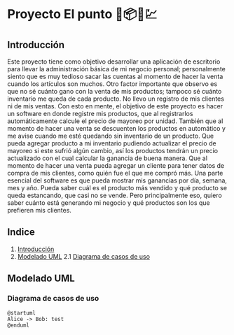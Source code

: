 <!-- cSpell:language=es -->
# Proyecto El punto 🏪📦💸💹

## Introducción

Este proyecto tiene como objetivo desarrollar una aplicación de escritorio para llevar la administración básica de mi negocio personal; personalmente siento que es muy tedioso sacar las cuentas al momento de hacer la venta cuando los artículos son muchos. Otro factor importante que observo es que no sé cuánto gano con la venta de mis productos; tampoco sé cuánto inventario me queda de cada producto. No llevo un registro de mis clientes ni de mis ventas. Con esto en mente, el objetivo de este proyecto es hacer un software en donde registre mis productos, que al registrarlos automáticamente calcule el precio de mayoreo por unidad. También que al momento de hacer una venta se descuenten los productos en automático y me avise cuando me esté quedando sin inventario de un producto. Que pueda agregar producto a mi inventario pudiendo actualizar el precio de mayoreo si este sufrió algún cambio, así los productos tendrán un precio actualizado con el cual calcular la ganancia de buena manera. Que al momento de hacer una venta pueda agregar un cliente para tener datos de compra de mis clientes, como quién fue el que me compró más. Una parte esencial del software es que pueda mostrar mis ganancias por día, semana, mes y año. Pueda saber cuál es el producto más vendido y qué producto se queda estancando, que casi no se vende. Pero principalmente eso, quiero saber cuánto está generando mi negocio y qué productos son los que prefieren mis clientes.

## Indice

1. [Introducción](#introducción)
2. [Modelado UML](#modelado-uml)
  2.1 [Diagrama de casos de uso](#diagrama-de-casos-de-uso)

## Modelado UML



### Diagrama de casos de uso

```PlantUML
@startuml
Alice -> Bob: test
@enduml

```